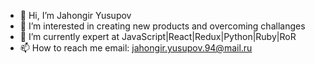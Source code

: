 - 👋 Hi, I’m Jahongir Yusupov 
- 👀 I’m interested in creating new products and overcoming challanges
- 🦾 I’m currently expert at JavaScript|React|Redux|Python|Ruby|RoR
- 📫 How to reach me email: jahongir.yusupov.94@mail.ru

<!---
jahongiry/jahongiry is a ✨ special ✨ repository because its `README.md` (this file) appears on your GitHub profile.
You can click the Preview link to take a look at your changes.
--->
